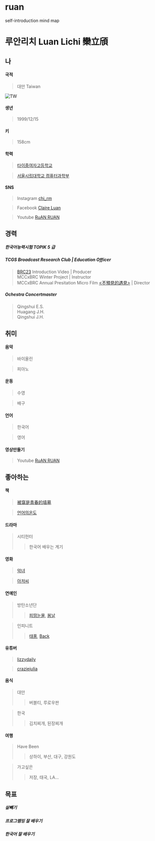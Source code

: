 # ruan
self-introduction mind map

# 루안리치 Luan Lichi 欒立頎
## 나
#### 국적
> 대만 Taiwan  

![TW](http://thefactfile-lxh7vfdm.stackpathdns.com/wp-content/uploads/2016/04/Map-of-Taiwan.png)
#### 생년
> 1999/12/15
#### 키
> 158cm
#### 학력
> [타이중여자고등학교](http://itcgs.tcgs.tc.edu.tw/tcgs/)  

> [서울시립대학교 컴퓨터과학부](http://cs.uos.ac.kr/cs/main.do)
#### SNS
> Instagram [chi_rm](http://instagram.com/chi_rm)  

> Facebook [Claire Luan](https://www.facebook.com/profile.php?id=100001259964047)  

> Youtube [RuAN RUAN](https://www.youtube.com/channel/UCkgYuPLbCXadpVhIv9rj6og?view_as=subscriber)  
## 경력
##### 한국어능력시험 TOPIK 5 급
##### TCGS Broadcast Research Club | Education Officer
> [BRC23](https://youtu.be/ZvUhtwuFKSQ) Introduction Video | Producer</br>
> MCCxBRC Winter Project | Instructor</br>
> MCCxBRC Annual Presitation Micro Film [<不預見的遇見>](https://youtu.be/JVTTnF527U0) | Director

##### Ochestra Concertmaster
> Qingshui E.S.</br>
> Huagang J.H.</br>
> Qingshui J.H.
## 취미
#### 음악
> 바이올린  

> 피아노
#### 운동
> 수영  

> 배구
#### 언어
> 한국어  

> 영어
#### 영상만들기
> Youtube [RuAN RUAN](https://www.youtube.com/channel/UCkgYuPLbCXadpVhIv9rj6og?view_as=subscriber) 
## 좋아하는
#### 책
> [被窩是青春的墳墓](http://www.eslite.com/product.aspx?pgid=1001183842652379&kw=被窩是青春的墳墓&pi=0)  

> [언어의온도](http://www.kyobobook.co.kr/product/detailViewKor.laf?mallGb=KOR&barcode=9791195522125)
#### 드라마
> 시티헌터
>> 한국어 배우는 계기
#### 영화
> [악녀](https://namu.wiki/w/악녀(영화))  

> [아저씨](https://namu.wiki/w/아저씨(영화))
#### 연예인
> 방탄소년단
>> [피땀눈물](https://youtu.be/hmE9f-TEutc), [봄날](https://youtu.be/xEeFrLSkMm8)  

> 인피니트
>> [태풍](https://youtu.be/Cmhca-ROWwQ), [Back](https://youtu.be/YiiqHq_kNnU)
#### 유튜버
> [lizzydaily](https://www.youtube.com/user/MrLiz0908)  

> [craziejulia](https://www.youtube.com/channel/UCec_7OC0VlWA2i9CJz1UtyQ)
#### 음식
> 대만
>> 버블티, 루로우판  

> 한국
>> 김치찌개, 된장찌개
#### 여행
> Have Been
>> 상하이, 부산, 대구, 강원도  

> 가고싶은
>> 저장, 태국, LA...
## 목표
##### 살빼기
##### 프로그램밍 잘 배우기
##### 한국어 잘 배우기








